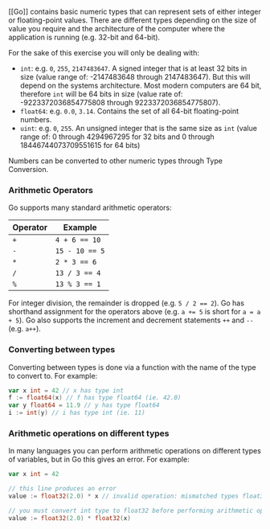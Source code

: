 [[Go]] contains basic numeric types that can represent sets of either integer or floating-point values. There are different types depending on the size of value you require and the architecture of the computer where the application is running (e.g. 32-bit and 64-bit).

For the sake of this exercise you will only be dealing with:

- `int`: e.g. `0`, `255`, `2147483647`. A signed integer that is at least 32 bits in size (value range of: -2147483648 through 2147483647). But this will depend on the systems architecture. Most modern computers are 64 bit, therefore `int` will be 64 bits in size (value rate of: -9223372036854775808 through 9223372036854775807).
- `float64`: e.g. `0.0`, `3.14`. Contains the set of all 64-bit floating-point numbers.
- `uint`: e.g. `0`, `255`. An unsigned integer that is the same size as `int` (value range of: 0 through 4294967295 for 32 bits and 0 through 18446744073709551615 for 64 bits)

Numbers can be converted to other numeric types through Type Conversion.
### Arithmetic Operators
Go supports many standard arithmetic operators:

|Operator|Example|
|---|---|
|`+`|`4 + 6 == 10`|
|`-`|`15 - 10 == 5`|
|`*`|`2 * 3 == 6`|
|`/`|`13 / 3 == 4`|
|`%`|`13 % 3 == 1`|

For integer division, the remainder is dropped (e.g. `5 / 2 == 2`).
Go has shorthand assignment for the operators above (e.g. `a += 5` is short for `a = a + 5`). Go also supports the increment and decrement statements `++` and `--` (e.g. `a++`).
### Converting between types
Converting between types is done via a function with the name of the type to convert to. For example:
```go
var x int = 42 // x has type int
f := float64(x) // f has type float64 (ie. 42.0)
var y float64 = 11.9 // y has type float64
i := int(y) // i has type int (ie. 11)
```
### Arithmetic operations on different types
In many languages you can perform arithmetic operations on different types of variables, but in Go this gives an error. For example:
```go
var x int = 42

// this line produces an error
value := float32(2.0) * x // invalid operation: mismatched types float32 and int

// you must convert int type to float32 before performing arithmetic operation
value := float32(2.0) * float32(x)
```